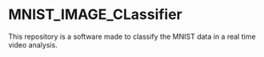 # MNIST_IMAGE_CLassifier

This repository is a software made to classify the MNIST data in a real time video analysis.
